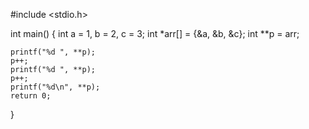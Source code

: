 #include <stdio.h>

int main() {
    int a = 1, b = 2, c = 3;
    int *arr[] = {&a, &b, &c};
    int **p = arr;

    printf("%d ", **p);
    p++;
    printf("%d ", **p);
    p++;
    printf("%d\n", **p);
    return 0;
}
